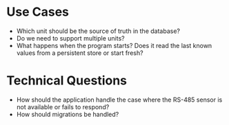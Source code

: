 # Use Cases

- Which unit should be the source of truth in the database?
- Do we need to support multiple units?
- What happens when the program starts? Does it read the last known values from a persistent store or start fresh?

# Technical Questions

- How should the application handle the case where the RS-485 sensor is not available or fails to respond?
- How should migrations be handled? 
